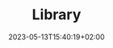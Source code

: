 ---
title : "Library"
description: "Genocs Library is a collection of Enterprise Level Libraries and Boilerplates for Modern Web Applications that gets you started with premium application development in no-time!"
lead: ""
date: 2023-05-13T15:40:19+02:00
lastmod: 2023-05-13T15:40:19+02:00
draft: false
images: []
menu:
  library:
    identifier: "logging"
    name: "Logging"
    parent: "library"
weight: 1
toc: true
---